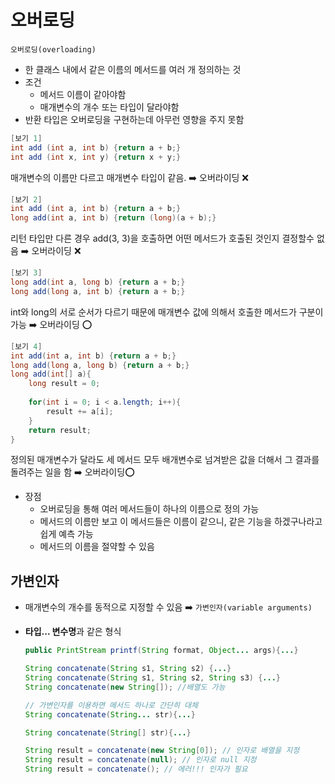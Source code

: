 # 오버로딩

`오버로딩(overloading)` 

- 한 클래스 내에서 같은 이름의 메서드를 여러 개 정의하는 것
- 조건
  - 메서드 이름이 같아야함
  - 매개변수의 개수 또는 타입이 달라야함
- 반환 타입은 오버로딩을 구현하는데 아무런 영향을 주지 못함



```java
[보기 1]
int add (int a, int b) {return a + b;}
int add (int x, int y) {return x + y;}
```

 매개변수의 이름만 다르고 매개변수 타입이 같음. :arrow_right: 오버라이딩 :x:



```java
[보기 2]
int add (int a, int b) {return a + b;}
long add(int a, int b) {return (long)(a + b);}
```

리턴 타입만 다른 경우 add(3, 3)을 호출하면 어떤 메서드가 호출된 것인지 결정할수 없음 :arrow_right: 오버라이딩 :x:



```java
[보기 3]
long add(int a, long b) {return a + b;}
long add(long a, int b) {return a + b;}
```

int와 long의 서로 순서가 다르기 때문에 매개변수 값에 의해서 호출한 메서드가 구분이 가능 :arrow_right: 오버라이딩 :o:



```java
[보기 4]
int add(int a, int b) {return a + b;}
long add(long a, long b) {return a + b;}
long add(int[] a){
    long result = 0;
    
    for(int i = 0; i < a.length; i++){
        result += a[i];
    }
    return result;
}
```

정의된 매개변수가 달라도 세 메서드 모두 배개변수로 넘겨받은 값을 더해서 그 결과를 돌려주는 일을 함 :arrow_right: 오버라이딩:o:





- 장점 
  - 오버로딩을 통해 여러 메서드들이 하나의 이름으로 정의 가능
  - 메서드의 이름만 보고 이 메서드들은 이름이 같으니, 같은 기능을 하겠구나라고 쉽게 예측 가능
  - 메서드의 이름을 절약할 수 있음



## 가변인자

- 매개변수의 개수를 동적으로 지정할 수 있음 :arrow_right: `가변인자(variable arguments)`

- **타입... 변수명**과 같은 형식

  ```java
  public PrintStream printf(String format, Object... args){...}
  ```

  

  ``` java
  String concatenate(String s1, String s2) {...}
  String concatenate(String s1, String s2, String s3) {...}
  String concatenate(new String[]); //배열도 가능
  
  // 가변인자를 이용하면 메서드 하나로 간단히 대체
  String concatenate(String... str){...}
  ```

  ```java
  String concatenate(String[] str){...}
  
  String result = concatenate(new String[0]); // 인자로 배열을 지정
  String result = concatenate(null); // 인자로 null 지정
  String result = concatenate(); // 에러!!! 인자가 필요
  ```

  

